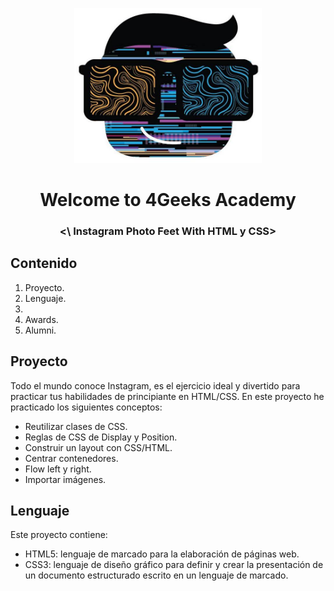 <p align="center">
	<img
		width="300"
		alt="4Geeks Academy"
		src="https://github.com/4GeeksAcademy/About-4Geeks-Academy/blob/master/site/static/background_art.jpg?raw=true">
</p>


<h1 align="center">Welcome to 4Geeks Academy</h1>

<h3 align="center">&lt;\ Instagram Photo Feet With HTML y CSS&gt;</h3>

  
## Contenido

1. Proyecto.
2. Lenguaje.
3. 
4. Awards.
5. Alumni.

## Proyecto

Todo el mundo conoce Instagram, es el ejercicio ideal y divertido para practicar tus habilidades de principiante en HTML/CSS. En este proyecto he practicado los siguientes conceptos:

- Reutilizar clases de CSS.
- Reglas de CSS de Display y Position.
- Construir un layout con CSS/HTML.
- Centrar contenedores.
- Flow left y right.
- Importar imágenes.

## Lenguaje

Este proyecto contiene:

- HTML5: lenguaje de marcado para la elaboración de páginas web.
- CSS3: lenguaje de diseño gráfico para definir y crear la presentación de un documento estructurado escrito en un lenguaje de marcado.




